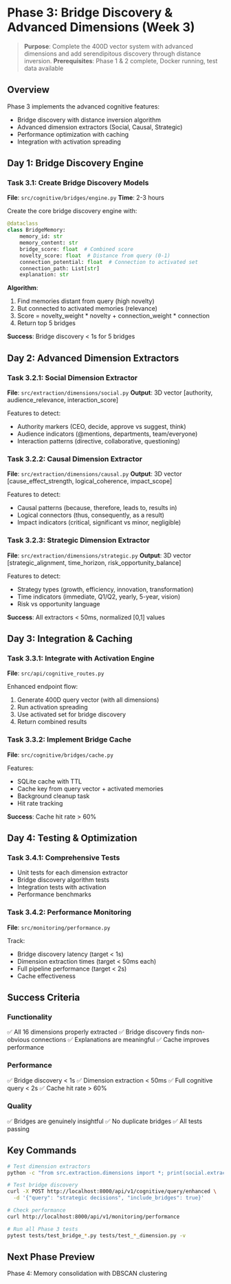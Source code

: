 # Phase 3: Bridge Discovery & Advanced Dimensions (Week 3)

> **Purpose**: Complete the 400D vector system with advanced dimensions and add serendipitous discovery through distance inversion.
> **Prerequisites**: Phase 1 & 2 complete, Docker running, test data available

## Overview
Phase 3 implements the advanced cognitive features:
- Bridge discovery with distance inversion algorithm
- Advanced dimension extractors (Social, Causal, Strategic)
- Performance optimization with caching
- Integration with activation spreading

## Day 1: Bridge Discovery Engine

### Task 3.1: Create Bridge Discovery Models
**File**: `src/cognitive/bridges/engine.py`
**Time**: 2-3 hours

Create the core bridge discovery engine with:
```python
@dataclass
class BridgeMemory:
    memory_id: str
    memory_content: str
    bridge_score: float  # Combined score
    novelty_score: float  # Distance from query (0-1)
    connection_potential: float  # Connection to activated set
    connection_path: List[str]
    explanation: str
```

**Algorithm**:
1. Find memories distant from query (high novelty)
2. But connected to activated memories (relevance)
3. Score = novelty_weight * novelty + connection_weight * connection
4. Return top 5 bridges

**Success**: Bridge discovery < 1s for 5 bridges

## Day 2: Advanced Dimension Extractors

### Task 3.2.1: Social Dimension Extractor
**File**: `src/extraction/dimensions/social.py`
**Output**: 3D vector [authority, audience_relevance, interaction_score]

Features to detect:
- Authority markers (CEO, decide, approve vs suggest, think)
- Audience indicators (@mentions, departments, team/everyone)
- Interaction patterns (directive, collaborative, questioning)

### Task 3.2.2: Causal Dimension Extractor
**File**: `src/extraction/dimensions/causal.py`
**Output**: 3D vector [cause_effect_strength, logical_coherence, impact_scope]

Features to detect:
- Causal patterns (because, therefore, leads to, results in)
- Logical connectors (thus, consequently, as a result)
- Impact indicators (critical, significant vs minor, negligible)

### Task 3.2.3: Strategic Dimension Extractor
**File**: `src/extraction/dimensions/strategic.py`
**Output**: 3D vector [strategic_alignment, time_horizon, risk_opportunity_balance]

Features to detect:
- Strategy types (growth, efficiency, innovation, transformation)
- Time indicators (immediate, Q1/Q2, yearly, 5-year, vision)
- Risk vs opportunity language

**Success**: All extractors < 50ms, normalized [0,1] values

## Day 3: Integration & Caching

### Task 3.3.1: Integrate with Activation Engine
**File**: `src/api/cognitive_routes.py`

Enhanced endpoint flow:
1. Generate 400D query vector (with all dimensions)
2. Run activation spreading
3. Use activated set for bridge discovery
4. Return combined results

### Task 3.3.2: Implement Bridge Cache
**File**: `src/cognitive/bridges/cache.py`

Features:
- SQLite cache with TTL
- Cache key from query vector + activated memories
- Background cleanup task
- Hit rate tracking

**Success**: Cache hit rate > 60%

## Day 4: Testing & Optimization

### Task 3.4.1: Comprehensive Tests
- Unit tests for each dimension extractor
- Bridge discovery algorithm tests
- Integration tests with activation
- Performance benchmarks

### Task 3.4.2: Performance Monitoring
**File**: `src/monitoring/performance.py`

Track:
- Bridge discovery latency (target < 1s)
- Dimension extraction times (target < 50ms each)
- Full pipeline performance (target < 2s)
- Cache effectiveness

## Success Criteria

### Functionality
✅ All 16 dimensions properly extracted
✅ Bridge discovery finds non-obvious connections
✅ Explanations are meaningful
✅ Cache improves performance

### Performance
✅ Bridge discovery < 1s
✅ Dimension extraction < 50ms
✅ Full cognitive query < 2s
✅ Cache hit rate > 60%

### Quality
✅ Bridges are genuinely insightful
✅ No duplicate bridges
✅ All tests passing

## Key Commands
```bash
# Test dimension extractors
python -c "from src.extraction.dimensions import *; print(social.extract('CEO decided'))"

# Test bridge discovery
curl -X POST http://localhost:8000/api/v1/cognitive/query/enhanced \
  -d '{"query": "strategic decisions", "include_bridges": true}'

# Check performance
curl http://localhost:8000/api/v1/monitoring/performance

# Run all Phase 3 tests
pytest tests/test_bridge_*.py tests/test_*_dimension.py -v
```

## Next Phase Preview
Phase 4: Memory consolidation with DBSCAN clustering